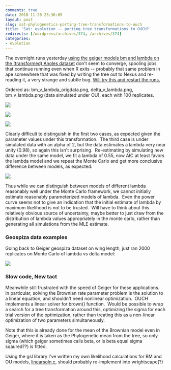 ```yaml
---
comments: true
date: 2010-11-20 23:36:09
layout: post
slug: sat-phylogenetics-porting-tree-transformations-to-ouch
title: 'Sat: evolution -- porting tree transformations to OUCH?'
redirects: [/wordpress/archives/374, /archives/374]
categories:
- evolution
---
```


The overnight runs yesterday [using the geiger models bm and lambda on the (transformed) Anoles dataset](https://github.com/cboettig/Comparative-Phylogenetics/commit/cb1161cd2c091aa0e037434ec03df14fc91e3360#diff-0) don't seem to converge, spooling jobs that continue running even when R exits -- probably that same problem in ape somewhere that was fixed by writing the tree out to Nexus and re-reading it, a very strange and subtle bug. [Will try this and restart the runs. ](https://github.com/cboettig/Comparative-Phylogenetics/commit/f5c8f113acefc59ef9844bdabdaf328cd33e335f#diff-0)

Ordered as: bm_v_lambda_origdata.png, delta_v_lambda.png, bm_v_lambda.png (data simulated under OU), each with 100 replicates.

![]( http://farm5.staticflickr.com/4083/5193446182_f5aa56cb94_o.png )


![]( http://farm5.staticflickr.com/4084/5193446238_81ca844831_o.png )


![]( http://farm5.staticflickr.com/4152/5192848581_cc8905b6e2_o.png )


Clearly difficult to distinguish in the first two cases, as expected given the parameter values under this transformation.  The third case is under simulated data with an alpha of 2, but the data estimates a lambda very near unity (0.98), so again this isn't surprising.  Re-estimating by simulating new data under the same model, we fit a lambda of 0.55, now AIC at least favors the lambda model and we repeat the Monte Carlo and get more conclusive difference between models, as expected:

![]( http://farm6.staticflickr.com/5241/5193472578_7221ac3ed3_o.png )


Thus while we can distinguish between models of different lambda reasonably well under the Monte Carlo framework, we cannot initially estimate reasonably parameterized models of lambda.  Even the power curve seems not to give an indication that the initial estimate of lambda by maximum likelihood is not to be trusted.  Will have to think about this relatively obvious source of uncertainty, maybe better to just draw from the distribution of lambda values appropriately in the monte carlo, rather than generating all simulations from the MLE estimate.


### Geospiza data examples


Going back to Geiger geospiza dataset on wing length, just ran 2000 replicates on Monte Carlo of lambda vs delta model:

![]( http://farm5.staticflickr.com/4154/5193328928_f5f14e8fb7_o.png )



### Slow code, New tact


Meanwhile still frustrated with the speed of Geiger for these applications.  In particular, solving the Brownian rate parameter problem is the solution to a linear equation, and shouldn't need nonlinear optimization.  OUCH implements a linear solver for brown() function.  Would be possible to wrap a search for a tree transformation around this, optimizing the sigma for each trial version of the optimization, rather than treating this as a non-linear optimization of two parameters simultaneously.

Note that this is already done for the mean of the Brownian model even in Geiger, where it is taken as the Phylogenetic mean from the tree, so only sigma (which geiger sometimes calls beta, or is beta equal sigma sqaured??) is fitted.

Using the gsl library I've written my own likelihood calculations for BM and OU models, [linearsoln.c](https://github.com/cboettig/wrightscape/blob/a3cebb06b8e0e28fe43fbb22e6bd9f0c499271e3/src/linearsoln.c), should probably re-implement into wrightscape(?)
